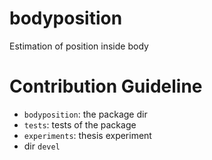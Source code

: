 # bodyposition

Estimation of position inside body


# Contribution Guideline

* `bodyposition`: the package dir
* `tests`: tests of the package
* `experiments`: thesis experiment
* dir `devel`

